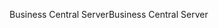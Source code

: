 <span data-ttu-id="3f126-101">Business Central Server</span><span class="sxs-lookup"><span data-stu-id="3f126-101">Business Central Server</span></span>